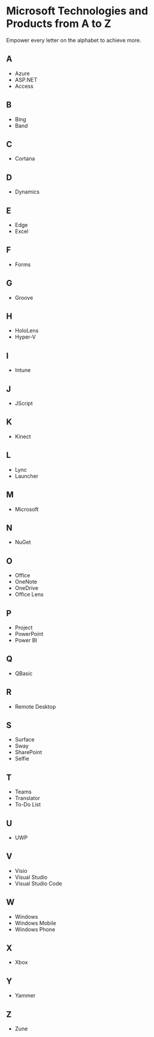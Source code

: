 # Microsoft Technologies and Products from A to Z
Empower every letter on the alphabet to achieve more.

## A
- Azure
- ASP.NET
- Access

## B
- Bing
- Band

## C
- Cortana

## D
- Dynamics

## E
- Edge
- Excel

## F
- Forms

## G
- Groove

## H
- HoloLens
- Hyper-V

## I
- Intune

## J
- JScript

## K
- Kinect

## L
- Lync
- Launcher

## M
- Microsoft

## N
- NuGet

## O
- Office
- OneNote
- OneDrive
- Office Lens

## P
- Project
- PowerPoint
- Power BI

## Q
- QBasic

## R
- Remote Desktop

## S
- Surface
- Sway
- SharePoint
- Selfie

## T
- Teams
- Translator
- To-Do List

## U
- UWP

## V
- Visio
- Visual Studio
- Visual Studio Code

## W
- Windows
- Windows Mobile
- Windows Phone

## X
- Xbox

## Y
- Yammer

## Z
- Zune
